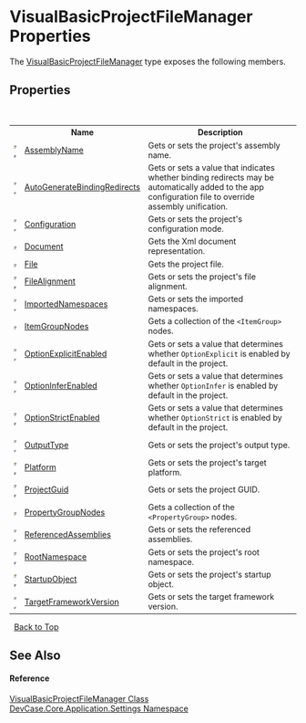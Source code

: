 # VisualBasicProjectFileManager Properties
 

The <a href="T_DevCase_Core_Application_Settings_VisualBasicProjectFileManager">VisualBasicProjectFileManager</a> type exposes the following members.


## Properties
&nbsp;<table><tr><th></th><th>Name</th><th>Description</th></tr><tr><td>![Public property](media/pubproperty.gif "Public property")![Code example](media/CodeExample.png "Code example")</td><td><a href="P_DevCase_Core_Application_Settings_VisualBasicProjectFileManager_AssemblyName">AssemblyName</a></td><td>
Gets or sets the project's assembly name.</td></tr><tr><td>![Public property](media/pubproperty.gif "Public property")![Code example](media/CodeExample.png "Code example")</td><td><a href="P_DevCase_Core_Application_Settings_VisualBasicProjectFileManager_AutoGenerateBindingRedirects">AutoGenerateBindingRedirects</a></td><td>
Gets or sets a value that indicates whether binding redirects may be automatically added to the app configuration file to override assembly unification.</td></tr><tr><td>![Public property](media/pubproperty.gif "Public property")![Code example](media/CodeExample.png "Code example")</td><td><a href="P_DevCase_Core_Application_Settings_VisualBasicProjectFileManager_Configuration">Configuration</a></td><td>
Gets or sets the project's configuration mode.</td></tr><tr><td>![Public property](media/pubproperty.gif "Public property")</td><td><a href="P_DevCase_Core_Application_Settings_VisualBasicProjectFileManager_Document">Document</a></td><td>
Gets the Xml document representation.</td></tr><tr><td>![Public property](media/pubproperty.gif "Public property")</td><td><a href="P_DevCase_Core_Application_Settings_VisualBasicProjectFileManager_File">File</a></td><td>
Gets the project file.</td></tr><tr><td>![Public property](media/pubproperty.gif "Public property")![Code example](media/CodeExample.png "Code example")</td><td><a href="P_DevCase_Core_Application_Settings_VisualBasicProjectFileManager_FileAlignment">FileAlignment</a></td><td>
Gets or sets the project's file alignment.</td></tr><tr><td>![Public property](media/pubproperty.gif "Public property")![Code example](media/CodeExample.png "Code example")</td><td><a href="P_DevCase_Core_Application_Settings_VisualBasicProjectFileManager_ImportedNamespaces">ImportedNamespaces</a></td><td>
Gets or sets the imported namespaces.</td></tr><tr><td>![Public property](media/pubproperty.gif "Public property")</td><td><a href="P_DevCase_Core_Application_Settings_VisualBasicProjectFileManager_ItemGroupNodes">ItemGroupNodes</a></td><td>
Gets a collection of the `<ItemGroup>` nodes.</td></tr><tr><td>![Public property](media/pubproperty.gif "Public property")![Code example](media/CodeExample.png "Code example")</td><td><a href="P_DevCase_Core_Application_Settings_VisualBasicProjectFileManager_OptionExplicitEnabled">OptionExplicitEnabled</a></td><td>
Gets or sets a value that determines whether `OptionExplicit` is enabled by default in the project.</td></tr><tr><td>![Public property](media/pubproperty.gif "Public property")![Code example](media/CodeExample.png "Code example")</td><td><a href="P_DevCase_Core_Application_Settings_VisualBasicProjectFileManager_OptionInferEnabled">OptionInferEnabled</a></td><td>
Gets or sets a value that determines whether `OptionInfer` is enabled by default in the project.</td></tr><tr><td>![Public property](media/pubproperty.gif "Public property")![Code example](media/CodeExample.png "Code example")</td><td><a href="P_DevCase_Core_Application_Settings_VisualBasicProjectFileManager_OptionStrictEnabled">OptionStrictEnabled</a></td><td>
Gets or sets a value that determines whether `OptionStrict` is enabled by default in the project.</td></tr><tr><td>![Public property](media/pubproperty.gif "Public property")![Code example](media/CodeExample.png "Code example")</td><td><a href="P_DevCase_Core_Application_Settings_VisualBasicProjectFileManager_OutputType">OutputType</a></td><td>
Gets or sets the project's output type.</td></tr><tr><td>![Public property](media/pubproperty.gif "Public property")![Code example](media/CodeExample.png "Code example")</td><td><a href="P_DevCase_Core_Application_Settings_VisualBasicProjectFileManager_Platform">Platform</a></td><td>
Gets or sets the project's target platform.</td></tr><tr><td>![Public property](media/pubproperty.gif "Public property")![Code example](media/CodeExample.png "Code example")</td><td><a href="P_DevCase_Core_Application_Settings_VisualBasicProjectFileManager_ProjectGuid">ProjectGuid</a></td><td>
Gets or sets the project GUID.</td></tr><tr><td>![Public property](media/pubproperty.gif "Public property")</td><td><a href="P_DevCase_Core_Application_Settings_VisualBasicProjectFileManager_PropertyGroupNodes">PropertyGroupNodes</a></td><td>
Gets a collection of the `<PropertyGroup>` nodes.</td></tr><tr><td>![Public property](media/pubproperty.gif "Public property")![Code example](media/CodeExample.png "Code example")</td><td><a href="P_DevCase_Core_Application_Settings_VisualBasicProjectFileManager_ReferencedAssemblies">ReferencedAssemblies</a></td><td>
Gets or sets the referenced assemblies.</td></tr><tr><td>![Public property](media/pubproperty.gif "Public property")![Code example](media/CodeExample.png "Code example")</td><td><a href="P_DevCase_Core_Application_Settings_VisualBasicProjectFileManager_RootNamespace">RootNamespace</a></td><td>
Gets or sets the project's root namespace.</td></tr><tr><td>![Public property](media/pubproperty.gif "Public property")![Code example](media/CodeExample.png "Code example")</td><td><a href="P_DevCase_Core_Application_Settings_VisualBasicProjectFileManager_StartupObject">StartupObject</a></td><td>
Gets or sets the project's startup object.</td></tr><tr><td>![Public property](media/pubproperty.gif "Public property")![Code example](media/CodeExample.png "Code example")</td><td><a href="P_DevCase_Core_Application_Settings_VisualBasicProjectFileManager_TargetFrameworkVersion">TargetFrameworkVersion</a></td><td>
Gets or sets the target framework version.</td></tr></table>&nbsp;
<a href="#visualbasicprojectfilemanager-properties">Back to Top</a>

## See Also


#### Reference
<a href="T_DevCase_Core_Application_Settings_VisualBasicProjectFileManager">VisualBasicProjectFileManager Class</a><br /><a href="N_DevCase_Core_Application_Settings">DevCase.Core.Application.Settings Namespace</a><br />